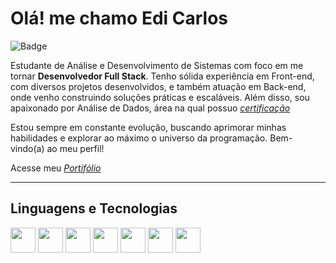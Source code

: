 # Olá! me chamo Edi Carlos

![Badge](https://img.shields.io/badge/Desenvolvedor-blue)

Estudante de Análise e Desenvolvimento de Sistemas com foco em me tornar **Desenvolvedor Full Stack**.
Tenho sólida experiência em Front-end, com diversos projetos desenvolvidos, e também atuação em Back-end, onde venho construindo soluções práticas e escaláveis. Além disso, sou apaixonado por Análise de Dados, área na qual possuo [*certificação*](https://www.credly.com/badges/a5af62f4-8f9d-4baf-a4b0-09d067db30a6/linked_in_profile)

Estou sempre em constante evolução, buscando aprimorar minhas habilidades e explorar ao máximo o universo da programação. Bem-vindo(a) ao meu perfil!

Acesse meu [*Portifólio*](https://ediicarllos.github.io/portifoliov1)

---

## Linguagens e Tecnologias

<img src="https://cdn.jsdelivr.net/gh/devicons/devicon/icons/html5/html5-original.svg" width="40" height="40"/> <img src="https://cdn.jsdelivr.net/gh/devicons/devicon/icons/css3/css3-original.svg" width="40" height="40"/> <img src="https://cdn.jsdelivr.net/gh/devicons/devicon/icons/javascript/javascript-original.svg" width="40" height="40"/> <img src="https://cdn.jsdelivr.net/gh/devicons/devicon/icons/python/python-original.svg" width="40" height="40"/> <img src="https://cdn.jsdelivr.net/gh/devicons/devicon/icons/git/git-original.svg" width="40" height="40"/> <img src="https://cdn.jsdelivr.net/gh/devicons/devicon/icons/mysql/mysql-original.svg" width="40" height="40"/> <img src="https://cdn.jsdelivr.net/gh/devicons/devicon/icons/java/java-original.svg" width="40" height="40"/> 
